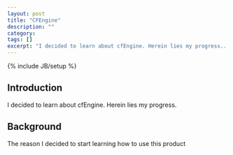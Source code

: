 ```yaml
---
layout: post
title: "CFEngine"
description: ""
category: 
tags: []
excerpt: "I decided to learn about cfEngine. Herein lies my progress..."
---
```

{% include JB/setup %}

## Introduction

I decided to learn about cfEngine. Herein lies my progress.

## Background

The reason I decided to start learning how to use this product
